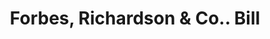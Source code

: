 ---
doi: 10.7916/D8K08G95
date_other: '1860'
date_other_textual: 1860-1869
form: printed ephemera
genre:
- Invoices
name:
- Forbes, Richardson & Co.
object_in_context_url: https://biggert.cul.columbia.edu/items/view/ave_biggert_00380
subject_hierarchical_geographic:
- Boston, Massachusetts, United States
subject_name:
- Forbes, Richardson & Co.
title: Forbes, Richardson & Co.. Bill
sort_title: Forbes, Richardson & Co.. Bill
call_number: ave_biggert_00380
coordinates:
- 42.35805555555556,-71.06361111111111
pid: ave_biggert_00380
identifiers: ave_biggert_00380
permalink: /biggert/ave_biggert_00380/
layout: iiif-image-page
---